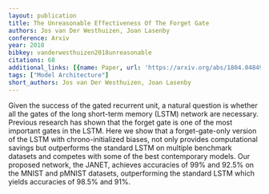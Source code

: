 ```yaml
---
layout: publication
title: The Unreasonable Effectiveness Of The Forget Gate
authors: Jos van Der Westhuizen, Joan Lasenby
conference: Arxiv
year: 2018
bibkey: vanderwesthuizen2018unreasonable
citations: 68
additional_links: [{name: Paper, url: 'https://arxiv.org/abs/1804.04849'}]
tags: ["Model Architecture"]
short_authors: Jos van Der Westhuizen, Joan Lasenby
---
```

Given the success of the gated recurrent unit, a natural question is whether
all the gates of the long short-term memory (LSTM) network are necessary.
Previous research has shown that the forget gate is one of the most important
gates in the LSTM. Here we show that a forget-gate-only version of the LSTM
with chrono-initialized biases, not only provides computational savings but
outperforms the standard LSTM on multiple benchmark datasets and competes with
some of the best contemporary models. Our proposed network, the JANET, achieves
accuracies of 99% and 92.5% on the MNIST and pMNIST datasets, outperforming the
standard LSTM which yields accuracies of 98.5% and 91%.